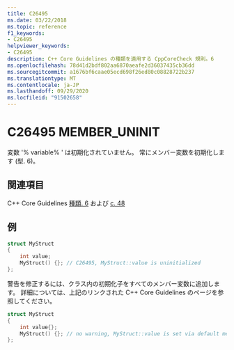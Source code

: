 ```yaml
---
title: C26495
ms.date: 03/22/2018
ms.topic: reference
f1_keywords:
- C26495
helpviewer_keywords:
- C26495
description: C++ Core Guidelines の種類を適用する CppCoreCheck 規則。6
ms.openlocfilehash: 78d41d2bdf802aa6870aeafe2d36037435cb36dd
ms.sourcegitcommit: a1676bf6caae05ecd698f26ed80c08828722b237
ms.translationtype: MT
ms.contentlocale: ja-JP
ms.lasthandoff: 09/29/2020
ms.locfileid: "91502658"
---
```

# <a name="c26495-member_uninit"></a>C26495 MEMBER_UNINIT

変数 '% variable% ' は初期化されていません。 常にメンバー変数を初期化します (型. 6)。

## <a name="see-also"></a>関連項目

C++ Core Guidelines [種類. 6](https://github.com/isocpp/CppCoreGuidelines/blob/master/CppCoreGuidelines.md#SS-type) および [c. 48](https://github.com/isocpp/CppCoreGuidelines/blob/master/CppCoreGuidelines.md#c48-prefer-in-class-initializers-to-member-initializers-in-constructors-for-constant-initializers)

## <a name="example"></a>例

```cpp
struct MyStruct
{
    int value;
    MyStruct() {}; // C26495, MyStruct::value is uninitialized
};
```

警告を修正するには、クラス内の初期化子をすべてのメンバー変数に追加します。 詳細については、上記のリンクされた C++ Core Guidelines のページを参照してください。

```cpp
struct MyStruct
{
    int value{};
    MyStruct() {}; // no warning, MyStruct::value is set via default member initialization
};
```
